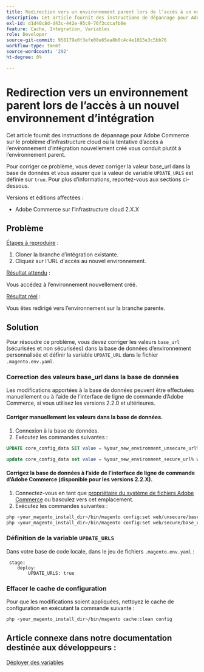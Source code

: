 ```yaml
---
title: Redirection vers un environnement parent lors de l’accès à un nouvel environnement d’intégration
description: Cet article fournit des instructions de dépannage pour Adobe Commerce sur le problème d’infrastructure cloud où la tentative d’accès à l’environnement d’intégration nouvellement créé vous conduit plutôt à l’environnement parent.
exl-id: d1d40c8d-d43c-442e-95c9-76f3cdcafb0e
feature: Cache, Integration, Variables
role: Developer
source-git-commit: 958179e0f3efe08e65ea8b0c4c4e1015e3c5bb76
workflow-type: tm+mt
source-wordcount: '292'
ht-degree: 0%

---
```


# Redirection vers un environnement parent lors de l’accès à un nouvel environnement d’intégration

Cet article fournit des instructions de dépannage pour Adobe Commerce sur le problème d’infrastructure cloud où la tentative d’accès à l’environnement d’intégration nouvellement créé vous conduit plutôt à l’environnement parent.

Pour corriger ce problème, vous devez corriger la valeur base\_url dans la base de données et vous assurer que la valeur de variable `UPDATE_URLS` est définie sur `true`. Pour plus d’informations, reportez-vous aux sections ci-dessous.

Versions et éditions affectées :

* Adobe Commerce sur l’infrastructure cloud 2.X.X

## Problème

<u>Étapes à reproduire</u> :

1. Cloner la branche d’intégration existante.
1. Cliquez sur l&#39;URL d&#39;accès au nouvel environnement.

<u>Résultat attendu</u> :

Vous accédez à l’environnement nouvellement créé.

<u>Résultat réel</u> :

Vous êtes redirigé vers l’environnement sur la branche parente.

## Solution

Pour résoudre ce problème, vous devez corriger les valeurs `base_url` (sécurisées et non sécurisées) dans la base de données d’environnement personnalisée et définir la variable `UPDATE_URL` dans le fichier `.magento.env.yaml`.

### Correction des valeurs base\_url dans la base de données

Les modifications apportées à la base de données peuvent être effectuées manuellement ou à l’aide de l’interface de ligne de commande d’Adobe Commerce, si vous utilisez les versions 2.2.0 et ultérieures.

#### Corriger manuellement les valeurs dans la base de données.

1. Connexion à la base de données.
1. Exécutez les commandes suivantes :

```sql
UPDATE core_config_data SET value = %your_new_environment_unsecure_url% WHERE path="web/unsecure/base_url"
```

```sql
update core_config_data set value = %your_new_environment_secure_url% where path="web/secure/base_url"
```

#### Corrigez la base de données à l’aide de l’interface de ligne de commande d’Adobe Commerce (disponible pour les versions 2.2.X).

1. Connectez-vous en tant que [propriétaire du système de fichiers Adobe Commerce](https://experienceleague.adobe.com/docs/commerce-operations/installation-guide/prerequisites/web-server/apache.html) ou basculez vers cet emplacement.
1. Exécutez les commandes suivantes :

```bash
php <your_magento_install_dir>/bin/magento config:set web/unsecure/base_url http://example.com
php <your_magento_install_dir>/bin/magento config:set web/secure/base_url https://example.com
```

### Définition de la variable `UPDATE_URLS`

Dans votre base de code locale, dans le jeu de fichiers `.magento.env.yaml` :

```
 stage:
    deploy:
        UPDATE_URLS: true
```

### Effacer le cache de configuration

Pour que les modifications soient appliquées, nettoyez le cache de configuration en exécutant la commande suivante :

```bash
php <your_magento_install_dir>/bin/magento cache:clean config
```

## Article connexe dans notre documentation destinée aux développeurs :

[Déployer des variables](https://experienceleague.adobe.com/docs/commerce-cloud-service/user-guide/configure/env/stage/variables-deploy.html)

